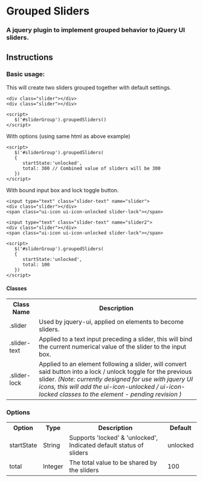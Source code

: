 <script src="groupedSliders.0.2.0.jquery.js"></script>

# Grouped Sliders

### A jquery plugin to implement grouped behavior to jQuery UI sliders.

## Instructions

### Basic usage:
This will create two sliders grouped together with default settings.

    <div class="slider"></div>
    <div class="slider"></div>

    <script>
       $('#sliderGroup').groupedSliders()
    </script>

With options (using same html as above example)

    <script>
       $('#sliderGroup').groupedSliders(
       {
          startState:'unlocked',
          total: 300 // Combined value of sliders will be 300
       })
    </script>

With bound input box and lock toggle button.

    <input type="text" class="slider-text" name="slider">
    <div class="slider"></div>
    <span class="ui-icon ui-icon-unlocked slider-lock"></span>	            

    <input type="text" class="slider-text" name="slider2">
    <div class="slider"></div>
    <span class="ui-icon ui-icon-unlocked slider-lock"></span>				

    <script>
       $('#sliderGroup').groupedSliders(
       {
          startState:'unlocked',
          total: 100
       })
    </script>

#### Classes
<table>
<tr>
   <th>Class Name</th>
   <th>Description</th>
</tr>
<tr>
   <td>.slider</td>
   <td> Used by jquery-ui, applied on elements to become sliders.</td>
</tr>
<tr>
   <td>.slider-text</td>
   <td>Applied to a text input preceding a slider, this will bind the current     numerical value of the slider to the input box.</td>
</tr>
<tr>
   <td>.slider-lock</td>
   <td>Applied to an element following a slider, will convert said button into a lock / unlock toggle for the previous slider.  <em>(Note: currently designed for use with jquery UI icons, this will add the ui-icon-unlocked /  ui-icon-locked classes to the element - pending revision )</em></td>
</tr>
</table>

### Options
<table>
<tr>
   <th>Option</th>
   <th>Type</th>
   <th>Description</th>
   <th>Default</th>
</tr>
<tr>
   <td>startState</td>
   <td>String</td>
   <td>Supports 'locked' & 'unlocked', Indicated default status of sliders</td>
   <td>unlocked</td>
</tr>
<tr>
   <td>total</td>
   <td>Integer</td>
   <td>The total value to be shared by the sliders</td>
   <td>100</td>
</tr>

</table>
